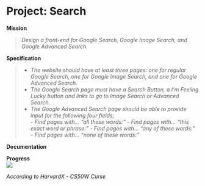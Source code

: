 # Project: Search

**Mission**
>_Design a front-end for Google Search, Google Image Search, and Google Advanced Search._
   
   
**Specification**
>- _The website should have at least three pages: one for regular Google Search, one for Google Image Search, and one for Google Advanced Search._
>- _The Google Search page must have a Search Button, a I’m Feeling Lucky button and links to go to Image Search or Advanced Search._
>- _The Google Advanced Search page should be able to provide input for the following four fields;_   
    - _Find pages with… “all these words:”_
    - _Find pages with… “this exact word or phrase:”_
    - _Find pages with… “any of these words:”_
    - _Find pages with… “none of these words:”_
   
   
**Documentation**
   
   
**Progress**   
![](https://geps.dev/progress/80)
   
   
   
_According to HarvardX -  CS50W Curse_
